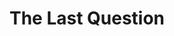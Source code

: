 ---
title: "The Last Question"
hashtag: "the-last-question"
layout: hashtag
tags:
  - science fiction
  - short story
  - entropy
  - Isaac Asimov
---